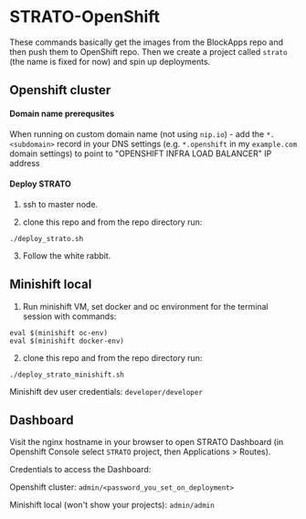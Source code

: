 # STRATO-OpenShift

These commands basically get the images from the BlockApps repo and then push them to OpenShift repo. Then we create a project called `strato` (the name is fixed for now) and spin up deployments.

## Openshift cluster

#### Domain name prerequsites
When running on custom domain name (not using `nip.io`) - add the `*.<subdomain>` record in your DNS settings (e.g. `*.openshift` in my `example.com` domain settings) to point to "OPENSHIFT INFRA LOAD BALANCER" IP address

#### Deploy STRATO 

1. ssh to master node.

2. clone this repo and from the repo directory run:
 ```
 ./deploy_strato.sh
 ```

3. Follow the white rabbit.

## Minishift local

1. Run minishift VM, set docker and oc environment for the terminal session with commands:
 ```
 eval $(minishift oc-env)
 eval $(minishift docker-env)
 ```

2. clone this repo and from the repo directory run:
 ```
 ./deploy_strato_minishift.sh
 ```
 
Minishift dev user credentials: `developer/developer`

## Dashboard
Visit the nginx hostname in your browser to open STRATO Dashboard (in Openshift Console select `STRATO` project, then Applications > Routes).

Credentials to access the Dashboard:

Openshift cluster: `admin/<password_you_set_on_deployment>`

Minishift local (won't show your projects): `admin/admin` 
